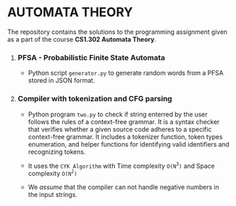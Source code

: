 # AUTOMATA THEORY
The repository contains the solutions to the programming assignment given as a part of the course **CS1.302 Automata Theory**.

1. ### PFSA - Probabilistic Finite State Automata
    - Python script `generator.py` to generate random words from a PFSA stored in JSON format.

2. ### Compiler with tokenization and CFG parsing
   - Python program `two.py` to check if string enterred by the user follows the rules of a context-free grammar. It is a syntax checker that verifies whether a given source code adheres to a specific context-free grammar. It includes a tokenizer function, token types enumeration, and helper functions for identifying valid identifiers and recognizing tokens.
  
   - It uses the `CYK Algorithm` with Time complexity `O(N`<sup>`3`</sup>`)` and Space complexity `O(N`<sup>`2`</sup>`)`   
   
   - We *assume* that the compiler can not handle negative numbers in the input strings.
